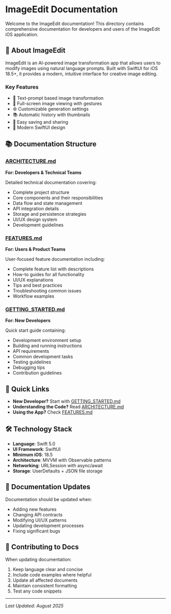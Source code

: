 # ImageEdit Documentation

Welcome to the ImageEdit documentation! This directory contains comprehensive documentation for developers and users of the ImageEdit iOS application.

## 📱 About ImageEdit

ImageEdit is an AI-powered image transformation app that allows users to modify images using natural language prompts. Built with SwiftUI for iOS 18.5+, it provides a modern, intuitive interface for creative image editing.

### Key Features
- 🎨 Text-prompt based image transformation
- 📸 Full-screen image viewing with gestures
- ⚙️ Customizable generation settings
- 📚 Automatic history with thumbnails
- 💾 Easy saving and sharing
- 🎯 Modern SwiftUI design

## 📚 Documentation Structure

### [ARCHITECTURE.md](./ARCHITECTURE.md)
**For: Developers & Technical Teams**

Detailed technical documentation covering:
- Complete project structure
- Core components and their responsibilities
- Data flow and state management
- API integration details
- Storage and persistence strategies
- UI/UX design system
- Development guidelines

### [FEATURES.md](./FEATURES.md)
**For: Users & Product Teams**

User-focused feature documentation including:
- Complete feature list with descriptions
- How-to guides for all functionality
- UI/UX explanations
- Tips and best practices
- Troubleshooting common issues
- Workflow examples

### [GETTING_STARTED.md](./GETTING_STARTED.md)
**For: New Developers**

Quick start guide containing:
- Development environment setup
- Building and running instructions
- API requirements
- Common development tasks
- Testing guidelines
- Debugging tips
- Contribution guidelines

## 🚀 Quick Links

- **New Developer?** Start with [GETTING_STARTED.md](./GETTING_STARTED.md)
- **Understanding the Code?** Read [ARCHITECTURE.md](./ARCHITECTURE.md)
- **Using the App?** Check [FEATURES.md](./FEATURES.md)

## 🛠 Technology Stack

- **Language**: Swift 5.0
- **UI Framework**: SwiftUI
- **Minimum iOS**: 18.5
- **Architecture**: MVVM with Observable patterns
- **Networking**: URLSession with async/await
- **Storage**: UserDefaults + JSON file storage

## 📝 Documentation Updates

Documentation should be updated when:
- Adding new features
- Changing API contracts
- Modifying UI/UX patterns
- Updating development processes
- Fixing significant bugs

## 🤝 Contributing to Docs

When updating documentation:
1. Keep language clear and concise
2. Include code examples where helpful
3. Update all affected documents
4. Maintain consistent formatting
5. Test any code snippets

---

*Last Updated: August 2025*
